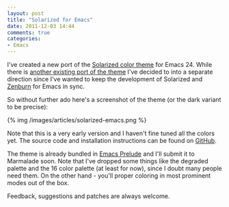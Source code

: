 ```yaml
---
layout: post
title: "Solarized for Emacs"
date: 2011-12-03 14:44
comments: true
categories:
- Emacs
---
```


I've created a new port of the
[Solarized color theme](http://ethanschoonover.com/solarized) for
Emacs 24. While there is
[another existing port of the theme](https://github.com/sellout/emacs-color-theme-solarized)
I've decided to into a separate direction since I've wanted to keep
the development of Solarized and
[Zenburn](https://github.com/bbatsov/zenburn-emacs) for Emacs in sync.

So without further ado here's a screenshot of the theme (or the dark
variant to be precise):

{% img /images/articles/solarized-emacs.png %}

Note that this is a very early version and I haven't fine tuned all
the colors yet. The source code and installation instructions can be
found on [GitHub](https://github.com/bbatsov/solarized-emacs).

The theme is already bundled in
[Emacs Prelude](https://github.com/bbatsov/emacs-prelude) and I'll
submit it to Marmalade soon. Note that I've dropped some things like
the degraded palette and the 16 color palette (at least for now),
since I doubt many people need them. On the other hand - you'll proper
coloring in most prominent modes out of the box.

Feedback, suggestions and patches are always welcome.
